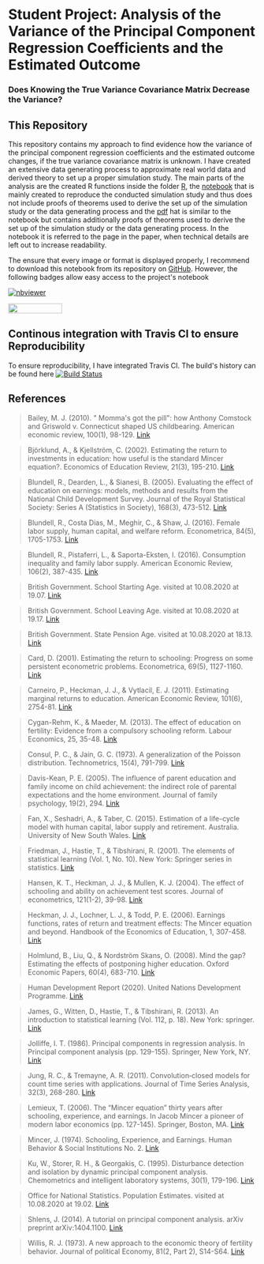 # Student Project: Analysis of the Variance of the Principal Component Regression Coefficients and the Estimated Outcome
### Does Knowing the True Variance Covariance Matrix Decrease the Variance?

## This Repository
This repository contains my approach to find evidence how the variance of the principal component regression coefficients and the estimated outcome changes, if the true variance covariance matrix is unknown. I have created an extensive data generating process to approximate real world data and derived theory to set up a proper simulation study.
The main parts of the analysis are the created R functions inside the folder [R](https://github.com/manuhuth/PCR-Parameter-Variance-Analysis/tree/master/R), the [notebook](https://github.com/manuhuth/PCR-Parameter-Variance-Analysis/blob/master/Notebook.ipynb) that is mainly created to reproduce the conducted simulation study and thus does not include proofs of theorems used to derive the set up of the simulation study or the data generating process and the [pdf](https://github.com/manuhuth/PCR-Parameter-Variance-Analysis/blob/master/PDF.pdf) hat is similar to the notebook but contains additionally proofs of theorems used to derive the set up of the simulation study or the data generating process. In the notebook it is referred to the page in the paper, when technical details are left out to increase readability. 

The ensure that every image or format is displayed properly, I recommend to download this notebook from its repository on [GitHub](https://github.com/manuhuth/PCR-Parameter-Variance-Analysis). However, the following badges allow easy access to the project's notebook

[![nbviewer](https://camo.githubusercontent.com/bfeb5472ee3df9b7c63ea3b260dc0c679be90b97/68747470733a2f2f696d672e736869656c64732e696f2f62616467652f72656e6465722d6e627669657765722d6f72616e67652e7376673f636f6c6f72423d66333736323626636f6c6f72413d346434643464)](https://nbviewer.jupyter.org/github/manuhuth/PCR-Parameter-Variance-Analysis/blob/master/Notebook.ipynb)

<a href="https://mybinder.org/v2/gh/manuhuth/PCR-Parameter-Variance-Analysis/master?filepath=notebook"
    target="_parent">
    <img align="center"
       src="https://mybinder.org/badge_logo.svg"
       width="109" height="20">
</a>



## Continous integration with Travis CI to ensure Reproducibility
To ensure reproducibility, I have integrated Travis CI. The build's history can be found here [![Build Status](https://travis-ci.org/HumanCapitalAnalysis/microeconometrics-course-project-manuhuth.svg?branch=master)](https://travis-ci.org/github/manuhuth/PCR-Parameter-Variance-Analysis)


## References

> Bailey, M. J. (2010). " Momma's got the pill": how Anthony Comstock and Griswold v. Connecticut shaped US childbearing. American economic review, 100(1), 98-129. [Link](https://www.aeaweb.org/articles?id=10.1257/aer.100.1.98)

> Björklund, A., & Kjellström, C. (2002). Estimating the return to investments in education: how useful is the standard Mincer equation?. Economics of Education Review, 21(3), 195-210. [Link](https://www.sciencedirect.com/science/article/abs/pii/S0272775701000036)

> Blundell, R., Dearden, L., & Sianesi, B. (2005). Evaluating the effect of education on earnings: models, methods and results from the National Child Development Survey. Journal of the Royal Statistical Society: Series A (Statistics in Society), 168(3), 473-512. [Link](https://rss.onlinelibrary.wiley.com/doi/full/10.1111/j.1467-985X.2004.00360.x?casa_token=8XTSrhMvcoIAAAAA%3Ar0ZECHQIWsbtdynj4kZZ_R_-HSDkUKPlkLvS8GF9whkNF584aPmn6nHGR4cZXOOZTVLQQu_-9E8VunWZ)

> Blundell, R., Costa Dias, M., Meghir, C., & Shaw, J. (2016). Female labor supply, human capital, and welfare reform. Econometrica, 84(5), 1705-1753. [Link](https://onlinelibrary.wiley.com/doi/abs/10.3982/ECTA11576?casa_token=T7_8JfSc3V0AAAAA:Rq3dQoE4CwRQ5bmOvmvwz1RfUnzp7wYh3LRtrMZsrJjKhrefbBItL0gdFcdZLiYVB-33AUya90S8wTfy)

> Blundell, R., Pistaferri, L., & Saporta-Eksten, I. (2016). Consumption inequality and family labor supply. American Economic Review, 106(2), 387-435. [Link](https://www.aeaweb.org/articles?id=10.1257/aer.20121549)

> British Government. School Starting Age. visited at 10.08.2020 at 19.07. [Link](https://www.gov.uk/schools-admissions/school-starting-age)

> British Government. School Leaving Age. visited at 10.08.2020 at 19.17. [Link](https://www.gov.uk/know-when-you-can-leave-school)

> British Government. State Pension Age. visited at 10.08.2020 at 18.13. [Link](https://www.gov.uk/state-pension-age)

> Card, D. (2001). Estimating the return to schooling: Progress on some persistent econometric problems. Econometrica, 69(5), 1127-1160. [Link](https://onlinelibrary.wiley.com/doi/full/10.1111/1468-0262.00237?casa_token=Fb2oj5pOnrsAAAAA%3AQmDyCEKfwLAsw9z4b1JZgjqWnCgpYw0n49-ljsiGMyx1va5NnTVvAdUL_U907RhsL_EtJ10m3V2iDdfV)

> Carneiro, P., Heckman, J. J., & Vytlacil, E. J. (2011). Estimating marginal returns to education. American Economic Review, 101(6), 2754-81. [Link](https://www.aeaweb.org/articles?id=10.1257/aer.101.6.2754)

> Cygan-Rehm, K., & Maeder, M. (2013). The effect of education on fertility: Evidence from a compulsory schooling reform. Labour Economics, 25, 35-48. [Link](https://www.sciencedirect.com/science/article/abs/pii/S0927537113000584)

> Consul, P. C., & Jain, G. C. (1973). A generalization of the Poisson distribution. Technometrics, 15(4), 791-799. [Link](https://www.tandfonline.com/doi/abs/10.1080/00401706.1973.10489112)

> Davis-Kean, P. E. (2005). The influence of parent education and family income on child achievement: the indirect role of parental expectations and the home environment. Journal of family psychology, 19(2), 294. [Link](https://psycnet.apa.org/buy/2005-06518-016)

> Fan, X., Seshadri, A., & Taber, C. (2015). Estimation of a life-cycle model with human capital, labor supply and retirement. Australia. University of New South Wales. [Link](https://www.ssc.wisc.edu/~aseshadr/WorkingPapers/FST.pdf)

> Friedman, J., Hastie, T., & Tibshirani, R. (2001). The elements of statistical learning (Vol. 1, No. 10). New York: Springer series in statistics. [Link](https://psycnet.apa.org/buy/2005-06518-016)

> Hansen, K. T., Heckman, J. J., & Mullen, K. J. (2004). The effect of schooling and ability on achievement test scores. Journal of econometrics, 121(1-2), 39-98. [Link](https://www.sciencedirect.com/science/article/abs/pii/S0304407603002598)

> Heckman, J. J., Lochner, L. J., & Todd, P. E. (2006). Earnings functions, rates of return and treatment effects: The Mincer equation and beyond. Handbook of the Economics of Education, 1, 307-458. [Link](https://www.sciencedirect.com/science/article/pii/S1574069206010075)

> Holmlund, B., Liu, Q., & Nordström Skans, O. (2008). Mind the gap? Estimating the effects of postponing higher education. Oxford Economic Papers, 60(4), 683-710. [Link](https://academic.oup.com/oep/article-abstract/60/4/683/2362081)

> Human Development Report (2020). United Nations Development Programme. [Link](http://hdr.undp.org/en/indicators/103006)

> James, G., Witten, D., Hastie, T., & Tibshirani, R. (2013). An introduction to statistical learning (Vol. 112, p. 18). New York: springer. [Link](https://link.springer.com/book/10.1007%2F978-1-4614-7138-7)

> Jolliffe, I. T. (1986). Principal components in regression analysis. In Principal component analysis (pp. 129-155). Springer, New York, NY. [Link](https://link.springer.com/chapter/10.1007/978-1-4757-1904-8_8)

> Jung, R. C., & Tremayne, A. R. (2011). Convolution‐closed models for count time series with applications. Journal of Time Series Analysis, 32(3), 268-280. [Link](https://onlinelibrary.wiley.com/doi/full/10.1111/j.1467-9892.2010.00697.x?casa_token=Z_aij9JL6U0AAAAA%3APnfZIk7h3P8Jzs4pVvW-Hmd1mswaOAMW-5KbW6G6YV3uEQiXvbrT7ZH8pGHJqiSed7ofNfkwSbgb2hfx)

> Lemieux, T. (2006). The “Mincer equation” thirty years after schooling, experience, and earnings. In Jacob Mincer a pioneer of modern labor economics (pp. 127-145). Springer, Boston, MA. [Link](https://link.springer.com/chapter/10.1007/0-387-29175-X_11)

> Mincer, J. (1974). Schooling, Experience, and Earnings. Human Behavior & Social Institutions No. 2. [Link](https://eric.ed.gov/?id=ED103621)

> Ku, W., Storer, R. H., & Georgakis, C. (1995). Disturbance detection and isolation by dynamic principal component analysis. Chemometrics and intelligent laboratory systems, 30(1), 179-196. [Link](https://www.sciencedirect.com/science/article/pii/0169743995000763)

> Office for National Statistics. Population Estimates. visited at 10.08.2020 at 19.02. [Link](https://www.ons.gov.uk/file?uri=/peoplepopulationandcommunity/populationandmigration/populationestimates/datasets/populationestimatesforukenglandandwalesscotlandandnorthernireland/mid2015/ukandregionalpopulationestimates18382015.zip)

> Shlens, J. (2014). A tutorial on principal component analysis. arXiv preprint arXiv:1404.1100. [Link](https://www.cs.cmu.edu/~elaw/papers/pca.pdf)

> Willis, R. J. (1973). A new approach to the economic theory of fertility behavior. Journal of political Economy, 81(2, Part 2), S14-S64. [Link](https://www.journals.uchicago.edu/doi/abs/10.1086/260152?journalCode=jpe)
